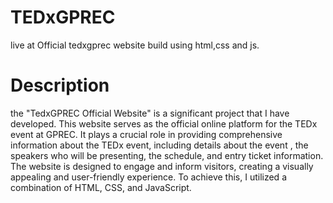 # TEDxGPREC
live at 
Official tedxgprec website build using html,css and js.
# Description
the "TedxGPREC Official Website" is a significant project that I have developed. This website serves as the official online platform for the TEDx event at GPREC. It plays a crucial role in providing comprehensive information about the TEDx event, including details about the event , the speakers who will be presenting, the schedule, and entry ticket information. The website is designed to engage and inform visitors, creating a visually appealing and user-friendly experience. To achieve this, I utilized a combination of HTML, CSS, and JavaScript.
